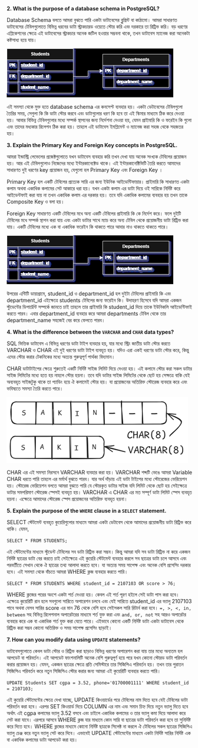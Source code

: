 
**2. What is the purpose of a database schema in PostgreSQL?**

Database Schema বলতে আমরা বুঝতে পারি একটা ডাটাবেসের ব্লুপ্রিন্ট বা কাঠামো। আমরা সাধারণত ডাটাবেসের টেবিলগুলোতে বিভিন্ন ধরনের ডাটা স্ট্রাকচারড ওয়েতে স্টোর করি এবং দরকারে তা রিট্রিভ করি। বড় ধরণের এপ্লিকেশনের ক্ষেত্রে এই ডাটাবেসের স্ট্রাকচার অনেক জটিল হওয়ার সম্ভবনা থাকে, তখন ডাটাবেস ম্যানেজ করা অনেকটা কষ্টসাধ্য হয়ে যায়।

![Entity-diagram](image/1748184936467.png)

এই সমস্যা থেকে মুক্ত হতে database schema এর কনসেপ্ট ব্যবহার হয়। একটা ডেটাবেসের টেবিলগুলো তৈরির সময়, সেগুলা কি কি ডাটা স্টোর করবে এবং ডাটাগুলোর ধরণ কি হবে তা এই স্কিমার মাধ্যমে ঠিক করে দেওয়া হয়। আবার বিভিন্ন টেবিলগুলোর মধ্যে সম্পর্ক স্থাপনের জন্য নির্দেশনা দেওয়া হয়, যেমন প্রাইমারি কি ও ফরেইন কি গুলো এবং তাদের মধ্যকার রিলেশন ঠিক করা হয়। তাহলে এই ডাটাবেস ইমপ্লিমেন্ট ও ম্যানেজ করা সহজ থেকে সহজতর হয়।




**3. Explain the Primary Key and Foreign Key concepts in PostgreSQL.**

আমরা ইন্ডাস্ট্রি লেভেলের প্রজেক্টগুলোতে যখন ডাটাবেস ব্যবহার করি তখন দেখা যায় অনেক সংখ্যক টেবিলের প্রয়োজন হয়। আর এই টেবিলগুলোও নিজেদের মধ্যে ইন্টারকানেক্টেড থাকে। এই ইন্টারকানেক্টিভিটি তৈরি করতে আমাদের সাধারণত দুই ধরণের key প্রয়োজন হয়, যেগুলো হল Primary Key এবং  Foreign Key । 

Primary Key  হল একটি টেবিলের প্রত্যেক সারি এর জন্য ইউনিক আইডেন্টিফায়ার। প্রাইমারি কি সাধারণত একটা কলাম অথবা একাধিক কলামের সেট আকারে ধরা হয়। যখন একটা কলাম এর ডাটা দিয়ে ওই সারিকে নির্দিষ্ট করে আইডেন্টফাই করা যায় না তখন একাধিক কলাম এর দরকার হয়। তবে যদি একাধিক কলামের ব্যবহার হয় তখন তাকে Composite Key ও বলা হয়।

Foreign Key সাধারণত একটি টেবিলের মধে অন্য একটি টেবিলের প্রাইমারি কি কে নির্দেশ করে। ফলে দুইটি টেবিলের মধে সম্পর্ক স্থাপন করা যায় এবং একটা ডাটার সাথে ম্যাচ করে অন্য টেবিল থেকে প্রয়োজনীয় ডাটা রিট্রিভ করা যায়। একটি টেবিলের মধ্যে এক বা একাধিক ফরেইন কি থাকতে পারে আবার নাও থাকতে থাকতে পারে।

![Entity-diagram](image/1748184936467.png)

উপরের এন্টিটি ডায়াগ্রামে, student_id ও department_id হল দুইটা টেবিলের প্রাইমারি কি এবং department_id এইক্ষেত্রে students টেবিলের জন্য ফরেইন কি। উদাহরণ হিসেবে যদি আমরা একজন স্টুডেন্টের ডিপার্ট্মেন্ট সম্পর্কে জানতে চাই তাহলে তার প্রাইমারি কি student_id দিয়ে তাকে ইউনিকলি আইডেন্টিফাই করতে পারব। এবার department_id ব্যবহার করে আমরা departments টেবিল থেকে তার department_name সহজেই বের করে ফেলতে পারব।




**4. What is the difference between the `VARCHAR` and `CHAR` data types?**

SQL ভিত্তিক ডাটাবেস এ বিভিন্ন ধরণের ডাটা টাইপ ব্যবহার হয়, যার মধ্যে স্ট্রিং জাতীয় ডাটা স্টোর করতে VARCHAR ও CHAR এই দুই ধরণের ডাটা টাইপ ব্যবহৃত হয়। যদিও এরা একই ধরণের ডাটা স্টোর করে, কিন্তু এদের স্টোর করার টেকনিকের মধ্যে অত্যন্ত গুরুত্বপূর্ণ পার্থক্য বিদ্যমান।

CHAR ডাটাটাইপের ক্ষেত্রে শুরুতেই একটি নির্দিষ্ট সাইজ লিমিট দিয়ে দেওয়া হয়। এই কলামে স্টোর করা সকল ডাটার সাইজ লিমিটের মধ্যে হতে হয় নাহলে স্টোর হয়না। তবে যদি ডাটার সাইজ লিমিটের থেকে ছোট হয় সেক্ষত্রে বাকি যেই অব্যবহৃত সাইজটুকু থাকে তা প্যাডিং হয়ে ঐ কলামেই স্টোর হয়। যা প্রয়োজনের অতিরিক্ত স্টোরেজ ব্যবহার করে এবং ভবিষ্যতে সমস্যা তৈরি করতে পারে।

![Char-varchar](image/1748206000683.png)

CHAR এর এই সমস্যা নিরসনে VARCHAR ব্যবহার করা হয়। VARCHAR শব্দটি ভেঙে আমরা Variable CHAR ধরতে পারি তাহলে এর মর্মার্থ বুঝতে পারব। যার অর্থ দাঁড়ায় এই ডাটা টাইপের মধ্যে স্টোরেজের ভেরিয়েশন হয়। স্টোরেজ ভেরিয়েশন বলতে আমরা বুঝতে পারি যে স্টোরকৃত ডাটার সাইজ যদি লিমিট থেকে ছোট হয় সেইক্ষেত্রে ডাটার সমপরিমাণ স্টোরেজ স্পেসই ব্যবহৃত হয়। VARCHAR এ CHAR এর মত সম্পূর্ণ ডাটা লিমিট স্পেস ব্যবহৃত হয়না। এক্ষেত্রে আমাদের স্টোরেজ স্পেস প্রয়োজনের অতিরিক্ত ব্যবহৃত হয়না।




**5. Explain the purpose of the `WHERE` clause in a `SELECT` statement.**

SELECT স্টেটমেন্ট ব্যবহৃত কুয়েরিগুলোর মাধ্যমে আমরা একটা ডেটাবেস থেকে আমাদের প্রয়োজনীয় ডাটা রিট্রিভ করে থাকি। যেমন,

```pgsql
SELECT * FROM STUDENTS;
```

এই স্টেটমেন্টের মাধ্যমে স্টুডেন্ট টেবিলের সব ডাটা রিট্রিভ করা সম্ভব। কিন্তু আমরা যদি সব ডাটা রিট্রিভ না করে একজন নির্দিষ্ট ছাত্রের ডাটা বের করতে চাই সেইক্ষেত্রে এই কুয়েরি স্টেটমেন্ট ব্যবহার করলে সব ছাত্রের ডাটা চলে আসবে এবং পরবর্তীতে সেখান থেকে ঐ ছাত্রের তথ্য আলাদা করতে হবে। যা অত্যন্ত সময় সাপেক্ষ এবং অনেক বেশি প্রসেসিং দরকার হবে। এই সমস্যা থেকে বাঁচতে আমরা WHERE ক্লজ ব্যবহার করতে পারি।

```pgsql
SELECT * FROM STUDENTS WHERE student_id = 2107103 OR score > 76;
```

WHERE ক্লজের পরের অংশে একটা শর্ত দেওয়া হয়। কেবল এই শর্ত পূরণ হইলে সেই ডাটা পাস করা হবে। এক্ষেত্রে কুয়েরিটি রান হলে সবগুলো সারিতে অপারেশন চলবে এবং যেই সারিতে student_id এর ভ্যালু 2107103 পাবে অথবা যেসব সারির score এর মান 76 থেকে বেশি হবে সেইসকল সারি রিটার্ন করা হবে। `=, >, <, in, between` সহ বিভিন্ন রিলেশনাল অপারেটরের মাধ্যমে শর্ত যুক্ত করা এবং `and, or, not` সহ আরও অপারেটর ব্যবহার করে এক বা একাধিক শর্ত যুক্ত করা যেতে পারে।  এইভাবে কোনো একটি নির্দিষ্ট ডাটা একটা ডাটাবেস থেকে রিট্রিভ করা সম্ভব কোনো অতিরিক্ত ও সময় সাপেক্ষ প্রসেসিং ছাড়াই।




**7. How can you modify data using `UPDATE` statements?**

ডাটাবেসগুলোতে কেবল ডাটা স্টোর ও রিট্রিভ করা ছাড়াও বিভিন্ন ধরণের অপারেশন করা যায় তার মধ্যে অন্যতম হল আপডেট বা পরিবর্তন। এই আপডেট ফাংশনালিটি অনেক বেশি গুরুত্বপূর্ণ হয়ে পরে যখন কোনো স্টোরড ডাটা পরিবর্তন করার প্রয়োজন হয়। যেমন, একজন ছাত্রের ক্ষেত্রে প্রতি সেমিস্টারে তার সিজিপিএ পরিবর্তন হয়। তখন তার পুরাতন সিজিপিএ পরিবর্তন করে নতুন সিজিপিএ স্টোর করার জন্য আমরা এই কুয়েরিটি ব্যবহার করতে পারি।

```pgsql
UPDATE Students SET cgpa = 3.52, phone='01700001111' WHERE student_id = 2107103;
```

এই কুয়েরি স্টেটমেন্টের ক্ষেত্রে দেখা যাচ্ছে, UPDATE কিওয়ার্ডের পরে টেবিলের নাম দিতে হবে যেই টেবিলের ডাটা পরিবর্তন করা হবে। এরপর SET কিওয়ার্ড দিয়ে COLUMN এর নাম এবং সমান চিহ্ন দিয়ে নতুন ভ্যালু দিতে হবে অর্থাৎ এই cgpa কলামের ভ্যালু 3.52 বসবে এবং চাইলে একাধিক কলামের ও তার ভ্যালু কমা দিয়ে আলাদা করে সেট করা যাবে। এরপরে আসবে WHERE ক্লজ যার মাধ্যমে কোন সারি বা ছাত্রের ডাটা পরিবর্তন করা হবে তা সুনির্দিষ্ট করে দিতে হবে। WHERE ক্লজের মাধ্যমে কোনো নির্দিষ্ট ছাত্রকে সিলেক্ট না করলে ঐ টেবিলের সকল ছাত্রের সিজিপিএ ভ্যালু চেঞ্জ করে নতুন ভ্যালু সেট করে দিবে। এভাবেই UPDATE স্টেটমেন্টের মাধ্যমে একটা নির্দিষ্ট সারির নির্দিষ্ট এক বা একাধিক কলামের ডাটা আপডেট করা হয়।

